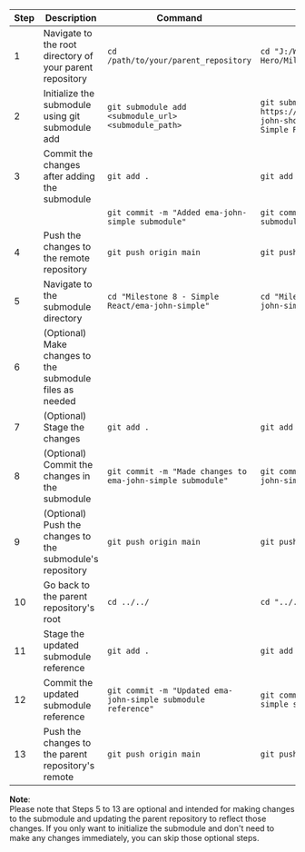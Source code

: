 | Step | Description                                    | Command                                           | Example                                            |
|------|-----------------------------------------------|---------------------------------------------------|----------------------------------------------------|
| 1    | Navigate to the root directory of your parent repository | `cd /path/to/your/parent_repository`                 | `cd "J:/Web Development by Programming Hero/Milestone 8 - Simple React"` |
| 2    | Initialize the submodule using git submodule add | `git submodule add <submodule_url> <submodule_path>` | `git submodule add https://github.com/abdullahmiraz/ema-john-shopping.git "Milestone 8 - Simple React/ema-john-simple"` |
| 3    | Commit the changes after adding the submodule  | `git add .`                                          | `git add .` |
|      |                                               | `git commit -m "Added ema-john-simple submodule"`   | `git commit -m "Added ema-john-simple submodule"` |
| 4    | Push the changes to the remote repository     | `git push origin main`                              | `git push origin main` |
| 5    | Navigate to the submodule directory           | `cd "Milestone 8 - Simple React/ema-john-simple"`    | `cd "Milestone 8 - Simple React/ema-john-simple"` |
| 6    | (Optional) Make changes to the submodule files as needed |                                                |                                                    |
| 7    | (Optional) Stage the changes                  | `git add .`                                         | `git add .` |
| 8    | (Optional) Commit the changes in the submodule| `git commit -m "Made changes to ema-john-simple submodule"` | `git commit -m "Made changes to ema-john-simple submodule"` |
| 9    | (Optional) Push the changes to the submodule's repository| `git push origin main`                             | `git push origin main` |
| 10   | Go back to the parent repository's root       | `cd ../../`                                        | `cd "../../"` |
| 11   | Stage the updated submodule reference         | `git add .`                                         | `git add .` |
| 12   | Commit the updated submodule reference        | `git commit -m "Updated ema-john-simple submodule reference"` | `git commit -m "Updated ema-john-simple submodule reference"` |
| 13   | Push the changes to the parent repository's remote | `git push origin main`                             | `git push origin main` |


**Note**:  
Please note that Steps 5 to 13 are optional and intended for making changes to the submodule and updating the parent repository to reflect those changes. If you only want to initialize the submodule and don't need to make any changes immediately, you can skip those optional steps.
